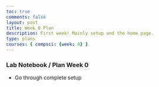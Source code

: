 ```yaml
---
toc: true
comments: false
layout: post
title: Week 0 Plan 
description: First week! Mainly setup and the home page.
type: plans
courses: { compsci: {week: 0} }
---
```


### Lab Notebook / Plan Week 0
- Go through complete setup